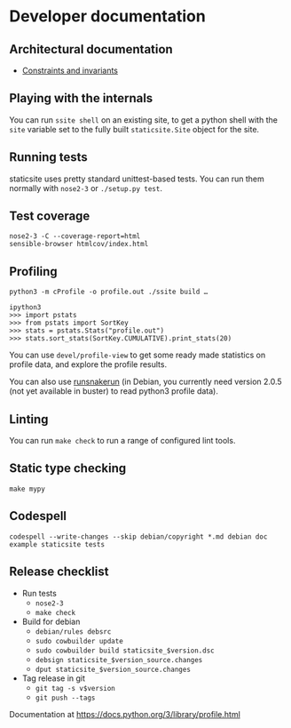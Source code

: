 # Developer documentation

## Architectural documentation

* [Constraints and invariants](constraints.md)

## Playing with the internals

You can run `ssite shell` on an existing site, to get a python shell with the
`site` variable set to the fully built `staticsite.Site` object for the site.

## Running tests

staticsite uses pretty standard unittest-based tests. You can run them normally
with `nose2-3` or `./setup.py test`.

## Test coverage

```
nose2-3 -C --coverage-report=html
sensible-browser htmlcov/index.html
```

## Profiling

```
python3 -m cProfile -o profile.out ./ssite build …

ipython3
>>> import pstats
>>> from pstats import SortKey
>>> stats = pstats.Stats("profile.out")
>>> stats.sort_stats(SortKey.CUMULATIVE).print_stats(20)
```

You can use `devel/profile-view` to get some ready made statistics on profile
data, and explore the profile results.

You can also use [runsnakerun](http://www.vrplumber.com/programming/runsnakerun/)
(in Debian, you currently need version 2.0.5 (not yet available in buster) to
read python3 profile data).


## Linting

You can run `make check` to run a range of configured lint tools.


## Static type checking

```
make mypy
```


## Codespell

```
codespell --write-changes --skip debian/copyright *.md debian doc example staticsite tests
```


## Release checklist

* Run tests
    * `nose2-3`
    * `make check`
* Build for debian
    * `debian/rules debsrc`
    * `sudo cowbuilder update`
    * `sudo cowbuilder build staticsite_$version.dsc`
    * `debsign staticsite_$version_source.changes`
    * `dput staticsite_$version_source.changes`
* Tag release in git
    * `git tag -s v$version`
    * `git push --tags`


Documentation at <https://docs.python.org/3/library/profile.html>
